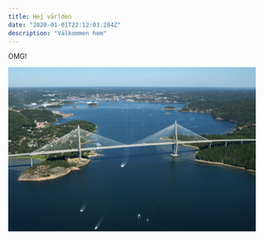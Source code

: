 ```yaml
---
title: Hej världen
date: "2020-01-01T22:12:03.284Z"
description: "Välkommen hem"
---
```


OMG!

![Chinese Salty Egg](udv.jpg)
